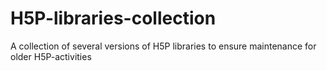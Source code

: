 # H5P-libraries-collection
 A collection of several versions of H5P libraries to ensure maintenance for older H5P-activities
